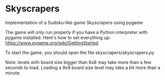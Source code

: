 # Skyscrapers
Implementation of a Sudoku-like game Skyscrapers using pygame

The game will only run properly if you have a Python interpreter with pygame installed. Here's how to set everything up: https://www.pygame.org/wiki/GettingStarted

To start the game, you should open the file skyscrapers/skyscrapers.py

Note: levels with board size bigger than 6x6 may take more than a few seconds to load. Loading a 9x9 board size level may take a bit more than a minute.
